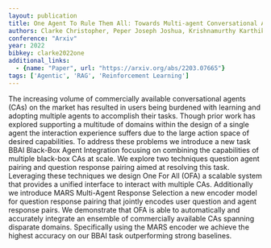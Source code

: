 ```yaml
---
layout: publication
title: One Agent To Rule Them All: Towards Multi-agent Conversational AI
authors: Clarke Christopher, Peper Joseph Joshua, Krishnamurthy Karthik, Talamonti Walter, Leach Kevin, Lasecki Walter, Kang Yiping, Tang Lingjia, Mars Jason
conference: "Arxiv"
year: 2022
bibkey: clarke2022one
additional_links:
  - {name: "Paper", url: "https://arxiv.org/abs/2203.07665"}
tags: ['Agentic', 'RAG', 'Reinforcement Learning']
---
```

The increasing volume of commercially available conversational agents (CAs) on the market has resulted in users being burdened with learning and adopting multiple agents to accomplish their tasks. Though prior work has explored supporting a multitude of domains within the design of a single agent the interaction experience suffers due to the large action space of desired capabilities. To address these problems we introduce a new task BBAI Black-Box Agent Integration focusing on combining the capabilities of multiple black-box CAs at scale. We explore two techniques question agent pairing and question response pairing aimed at resolving this task. Leveraging these techniques we design One For All (OFA) a scalable system that provides a unified interface to interact with multiple CAs. Additionally we introduce MARS Multi-Agent Response Selection a new encoder model for question response pairing that jointly encodes user question and agent response pairs. We demonstrate that OFA is able to automatically and accurately integrate an ensemble of commercially available CAs spanning disparate domains. Specifically using the MARS encoder we achieve the highest accuracy on our BBAI task outperforming strong baselines.
